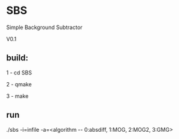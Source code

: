 # SBS
Simple Background Subtractor

V0.1

## build:
1 - cd SBS

2 - qmake

3 - make

## run 
./sbs -i=infile -a=<algorithm -- 0:absdiff, 1:MOG, 2:MOG2, 3:GMG> 
